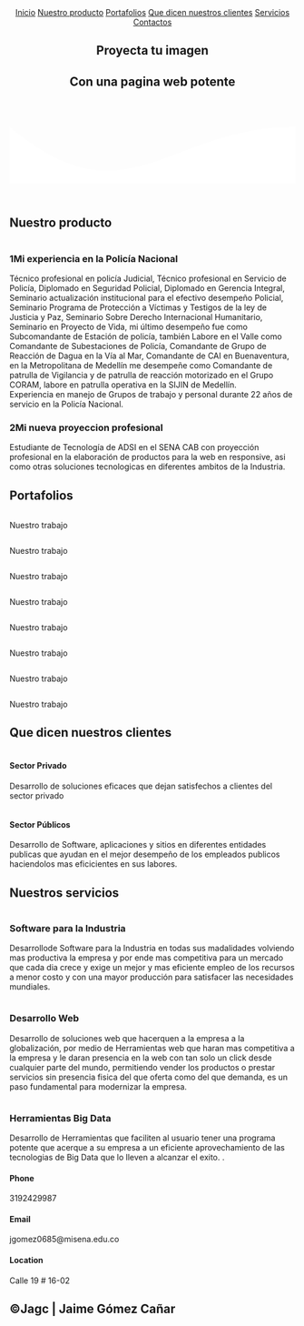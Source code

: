 <html lang="es">
<head>
    <meta charset="UTF-8">
    <meta name="viewport" content="width=device-width, initial-scale=1.0">
    <!--nombre de la pagina-->
    <title>Jaime Gómez Cañar</title>
    <!--favicon es un icono o imagen que se inserta para personalizar 
        la pagina-->
    <link rel="shortcut icon" href="faviconjaime.png" type="image/x-icon">
    <!--se crea un subprograma en css estilos para llamar a funciones 
        o arreglos-->
        <link rel = " stylesheet " href = " https://use.fontawesome.com/c8c717c6e2.css " >
    <link rel="stylesheet" href="estilos.css">
    <!--se pega el linck de open sans obtenido de google fonts
    https://fonts.google.com/specimen/Open+Sans?query=open+sans&sidebar.open&selection.family=Open+Sans:ital,wght@0,300;0,400;0,600;0,800;1,800#standard-styles-->
    <link href="https://fonts.googleapis.com/css2?family=Open+Sans:ital,wght@0,300;0,400;0,600;0,800;1,800&display=swap" rel="stylesheet">
    
</head>
<body>
   <header>
       <!--dentro del header se usa nav con un elemento a href con una 
        almohadilla para que no valla a ningun lado para los titulos 
        de inicio de pagina-->
       <nav>
           <a href="#">Inicio</a>
           <a href="#titulo1">Nuestro producto</a>
           <a href="#titulo2">Portafolios</a>
           <a href="#titulo3">Que dicen nuestros clientes</a>
           <a href="#titulo4">Servicios</a>
           <a href="#titulo-final">Contactos</a>
       </nav>
       <!--con section class "textos-header" se colocan los titulos y 
        subtitulos-->
       <section class="textos-header">
           <h1>Proyecta tu imagen</h1>
           <h2>Con una pagina web potente</h2>
       </section>
       <!--con un dib de class "wave" ola se hace el efecto de hola, en style 
        tenemos un height altura, overflow desbordamiento. un segundo style 
        con height-altura 100% y width-ancho 100%. un tercer style con 
        stroke-trazo ninguno y fill-relleno de este codigo esta el color 
        que se le desea poner, se encuentra este codigo en este enlace: 
        https://smooth.ie/blogs/news/svg-wavey-transitions-between-sections-->
       <div class="wave" style="height: 150px; overflow: hidden;" ><svg viewBox="0 0 500 150" preserveAspectRatio="none" 
              style="height: 100%; width: 100%;">
              <path d="M0.00,49.98 C206.26,223.52 274.54,49.83 500.00,49.98 L500.00,150.00 L0.00,150.00 Z" 
              style="stroke: none; fill: #fff;"></path>
            </svg></div>
   </header>
   <!--se crea un main y con section se va generando la sección-->
   <main>
       <section class="contenedor sobre-nosotros">
        <a name="titulo1"><h2 class="titulo">Nuestro producto</h2></a>
           <!--se crea un dib class contendor-sobre-nosotros para contener 
            la imagen con una class "imagen-about-us" y tambien contiene 
            un div class "contenido-textos" -->
           <div class="contenedor-sobre-nosotros">
               <img src="programacionpresentacion.jpeg" alt="" class="imagen-about-us">
               <div class="contenido-textos">
                   <!--dentro del div tenemos un h3 donde pondresmos un span 
                    y llevara un numero para darle un estilo al texto-->
                   <h3><span>1</span>Mi experiencia en la Policía Nacional</h3>
                   <!--elemento p que contiene un loren-->
                   <p>Técnico profesional en policía Judicial, Técnico profesional en Servicio de Policía,
                    Diplomado en Seguridad Policial, Diplomado en Gerencia Integral, Seminario
                    actualización institucional para el efectivo desempeño Policial, Seminario Programa
                    de Protección a Víctimas y Testigos de la ley de Justicia y Paz, Seminario Sobre
                    Derecho Internacional Humanitario, Seminario en Proyecto de Vida, mi último
                    desempeño fue como Subcomandante de Estación de policía, también Labore en el
                    Valle como Comandante de Subestaciones de Policía, Comandante de Grupo de
                    Reacción de Dagua en la Vía al Mar, Comandante de CAI en Buenaventura, en la
                    Metropolitana de Medellín me desempeñe como Comandante de patrulla de
                    Vigilancia y de patrulla de reacción motorizado en el Grupo CORAM, labore en
                    patrulla operativa en la SIJIN de Medellín.<br>
                    Experiencia en manejo de Grupos de trabajo y personal durante 22 años de servicio
                    en la Policía Nacional.
                    </p>
                   <!--se copia el h3 y p y se le cambia en el span el numero
                    1 por el 2-->
                   <h3><span>2</span>Mi nueva proyeccion profesional</h3>
                   <p>Estudiante de Tecnología de ADSI en el SENA CAB con proyección profesional en 
                    la elaboración de productos para la web en responsive, asi como otras soluciones
                    tecnologicas en diferentes ambitos de la Industria. <param name="" value=""> </p>
               </div>
           </div>
       </section>
       <!--se crea un section con identificador de portafolio-->
       <section class="portafolio">
           <!--se crea un div contenedor-->
           <div class="contenedor">
               <!--se crea el titulo portafolio-->
               <a name="titulo2"><h2 class="titulo">Portafolios</h2></a>
               <!--se crea un div cass "galeria-port"-->
               <div class="galeria-port">
                   <!--se crea un div class "imagen-port"-->
                   <div class="imagen-port">
                       <img src="programacionresponsive.jpeg" alt="">
                       <!--dentro va otro div class "hover-galeria" con su 
                        img de nombre dedo.png que sera el icono de señalar-->
                       <div class="hover-galeria">
                           <img src="dedo.png" alt="">
                           <!--dentro llevara un p con un texto-->
                           <p>Nuestro trabajo</p>
                       </div>
                   </div>
                   <div class="imagen-port">
                       <img src="programacionresponsive1.jpg" alt="">
                       <!--dentro va otro div class "hover-galeria" con su 
                       img de nombre dedo.png que sera el icono de señalar-->
                       <div class="hover-galeria">
                           <img src="dedo.png" alt="">
                           <!--dentro llevara un p con un texto-->
                           <p>Nuestro trabajo</p>
                       </div>
                    </div>
                    <div class="imagen-port">
                        <img src="programacionresponsive2.jpg" alt="">
                        <!--dentro va otro div class "hover-galeria" con su 
                         img de nombre dedo.png que sera el icono de señalar-->
                        <div class="hover-galeria">
                            <img src="dedo.png" alt="">
                            <!--dentro llevara un p con un texto-->
                            <p>Nuestro trabajo</p>
                        </div>
                    </div>
                    <div class="imagen-port">
                        <img src="programacionresponsive3.jpeg" alt="">
                        <!--dentro va otro div class "hover-galeria" con su 
                         img de nombre dedo.png que sera el icono de señalar-->
                        <div class="hover-galeria">
                            <img src="dedo.png" alt="">
                            <!--dentro llevara un p con un texto-->
                            <p>Nuestro trabajo</p>
                        </div>
                    </div>
                    <div class="imagen-port">
                        <img src="programacion1.jpg" alt="">
                        <!--dentro va otro div class "hover-galeria" con su 
                         img de nombre dedo.png que sera el icono de señalar-->
                        <div class="hover-galeria">
                            <img src="dedo.png" alt="">
                            <!--dentro llevara un p con un texto-->
                            <p>Nuestro trabajo</p>
                        </div>
                    </div>
                    <div class="imagen-port">
                        <img src="programacion2.jpg" alt="">
                        <!--dentro va otro div class "hover-galeria" con su 
                         img de nombre dedo.png que sera el icono de señalar-->
                        <div class="hover-galeria">
                            <img src="dedo.png" alt="">
                            <!--dentro llevara un p con un texto-->
                            <p>Nuestro trabajo</p>
                        </div>
                    </div>
                    <div class="imagen-port">
                        <img src="programacion3.jpg" alt="">
                        <!--dentro va otro div class "hover-galeria" con su 
                         img de nombre dedo.png que sera el icono de señalar-->
                        <div class="hover-galeria">
                            <img src="dedo.png" alt="">
                            <!--dentro llevara un p con un texto-->
                            <p>Nuestro trabajo</p>
                        </div>
                    </div>
                    <div class="imagen-port">
                        <img src="programacion4.jpg" alt="">
                        <!--dentro va otro div class "hover-galeria" con su 
                         img de nombre dedo.png que sera el icono de señalar-->
                        <div class="hover-galeria">
                            <img src="dedo.png" alt="">
                            <!--dentro llevara un p con un texto-->
                            <p>Nuestro trabajo</p>
                        </div>
                    </div>
                </div>
           </div>
       </section>
       <!--se crea un div class llamado clientes contenedor-->
       <section class="clientes contenedor">
            <!--se coloca un titulo-->
            <a name="titulo3"><h2 class="titulo">Que dicen nuestros clientes</h2></a>
            <!--se crea un div cards porque es el que lleva todo-->
               <div class="cards">
                    <!--se crea un div que se llama card y llevara 
                      una imagen y otro div class "contenido-texto-card"
                     con un h4 Name y un p lorem10-->
                    <div class="card">
                        <img src="clientealegre.png" alt="">
                            <div class="contenido-texto-card">
                            <!--el name es de la persona que esta testificando
                             acerca de nosotros.-->
                                <h4>Sector Privado</h4>
                                    <p>Desarrollo de soluciones eficaces que dejan satisfechos a clientes del 
                                    sector privado </p>
                            </div>
                    </div>
                    <!--se copia y pega el div class "card" anterior -->
                    <div class="card">
                        <img src="alcaldia.jpg" alt="">
                            <div class="contenido-texto-card">
                                <h4>Sector Públicos</h4>
                                    <p>Desarrollo de Software, aplicaciones y sitios en diferentes entidades 
                                    publicas que ayudan en el mejor desempeño de los empleados publicos haciendolos 
                                    mas eficicientes en sus labores.  </p>
                            </div>
                    </div>
                </div>
       </section>
       <!--se crea otra section class "about-services" para
        nuestros servicios-->
        <section class="about-services">
            <!--se coloca un contenedor-->
            <div class="contenedor">
                <a name="titulo4"><h2 class="titulo">Nuestros servicios</h2></a>
                <!--se crea un div de la clase "servicio-cont"-->
                <div class="servicio-cont">
                    <!--se crea dentro otro div class "servicio-ind"
                    el cual contiene una img., un h3 con el 
                    Name y un p con un lorem10-->
                    <div class="servicio-ind">
                        <img src="sistematizacion.jpg" alt="">
                        <h3>Software para la Industria</h3>
                        <p>Desarrollode Software para la Industria en todas sus madalidades volviendo mas 
                        productiva la empresa y por ende mas competitiva para un mercado que cada dia crece
                        y exige un mejor y mas eficiente empleo de los recursos a menor costo y con una mayor
                         producción para satisfacer las necesidades mundiales.</p>
                    </div>
                    <!--se copia y se pegan los div class 
                    "servicio-int" las veces necesarias para
                    colocar los servicios. se agregan las 
                    imagenes alucivas al servicio.-->
                    <div class="servicio-ind">
                        <img src="sistematizacion1.jpg" alt="">
                        <h3>Desarrollo Web</h3>
                        <p>Desarrollo de soluciones web que hacerquen a la empresa a la globalización, 
                        por medio de Herramientas web que haran mas competitiva a la empresa y le daran 
                        presencia en la web con tan solo un click desde cualquier parte del mundo, 
                        permitiendo vender los productos o prestar servicios sin presencia fisica del que 
                        oferta como del que demanda, es un paso fundamental para modernizar la empresa. </p>
                    </div>
                    <div class="servicio-ind">
                        <img src="Bigdata.jpg" alt="">
                        <h3>Herramientas Big Data</h3>
                        <p>Desarrollo de Herramientas que faciliten al usuario tener una programa potente
                        que acerque a su empresa a un eficiente aprovechamiento de las tecnologias de Big 
                        Data que lo lleven a alcanzar el exito. .</p>
                    </div>
                </div>
            </div>
        </section>
   </main>
   <!--se crea un footer que contenga la ultima parte del código-->
   <footer>
       <div class="contenedor-footer">
           <!--dentro de un contenedor-footer se crea un div class
            content-foo para almacenar un h4 y un p con un numero-->
           <div class="content-foo">
               <h4>Phone</h4>
               <p><i class="fa fa-whatsapp" aria-hidden="true"></i>3192429987</p>
           </div>
           <div class="content-foo">
               <h4>Email</h4>
               <p>jgomez0685@misena.edu.co</p>
            </div>
           <div class="content-foo">
               <h4>Location</h4>
               <p>Calle 19 # 16-02</p>
            </div>
       </div>
       <a name="titulo-final"><h2>&copy;Jagc | Jaime Gómez Cañar</h2></a>
   </footer>
</body>
</html>
